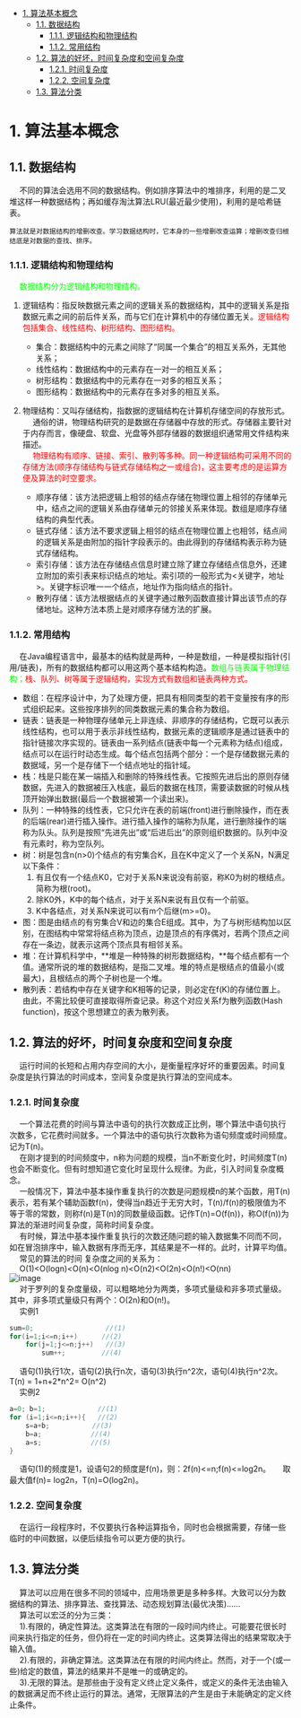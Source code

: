 
<!-- TOC -->

- [1. 算法基本概念](#1-算法基本概念)
    - [1.1. 数据结构](#11-数据结构)
        - [1.1.1. 逻辑结构和物理结构](#111-逻辑结构和物理结构)
        - [1.1.2. 常用结构](#112-常用结构)
    - [1.2. 算法的好坏，时间复杂度和空间复杂度](#12-算法的好坏时间复杂度和空间复杂度)
        - [1.2.1. 时间复杂度](#121-时间复杂度)
        - [1.2.2. 空间复杂度](#122-空间复杂度)
    - [1.3. 算法分类](#13-算法分类)

<!-- /TOC -->

# 1. 算法基本概念

## 1.1. 数据结构  
&emsp; 不同的算法会选用不同的数据结构。例如排序算法中的堆排序，利用的是二叉堆这样一种数据结构；再如缓存淘汰算法LRU(最近最少使用)，利用的是哈希链表。 

    算法就是对数据结构的增删改查。学习数据结构时，它本身的一些增删改查运算；增删改查归根结底是对数据的查找、排序。

### 1.1.1. 逻辑结构和物理结构  
&emsp; <font color = "lime">数据结构分为逻辑结构和物理结构。</font>  
1. 逻辑结构：指反映数据元素之间的逻辑关系的数据结构，其中的逻辑关系是指数据元素之间的前后件关系，而与它们在计算机中的存储位置无关。<font color = "red">逻辑结构包括集合、线性结构、树形结构、图形结构。</font>  

    * 集合：数据结构中的元素之间除了“同属一个集合”的相互关系外，无其他关系；  
    * 线性结构：数据结构中的元素存在一对一的相互关系；  
    * 树形结构：数据结构中的元素存在一对多的相互关系；  
    * 图形结构：数据结构中的元素存在多对多的相互关系。  

2. 物理结构：又叫存储结构，指数据的逻辑结构在计算机存储空间的存放形式。  
&emsp; 通俗的讲，物理结构研究的是数据在存储器中存放的形式。存储器主要针对于内存而言，像硬盘、软盘、光盘等外部存储器的数据组织通常用文件结构来描述。  
&emsp; <font color = "red">物理结构有顺序、链接、索引、散列等多种。同一种逻辑结构可采用不同的存储方法(顺序存储结构与链式存储结构之一或组合)，这主要考虑的是运算方便及算法的时空要求。</font>  

    * 顺序存储：该方法把逻辑上相邻的结点存储在物理位置上相邻的存储单元中，结点之间的逻辑关系由存储单元的邻接关系来体现。数组是顺序存储结构的典型代表。  
    * 链式存储：该方法不要求逻辑上相邻的结点在物理位置上也相邻，结点间的逻辑关系是由附加的指针字段表示的。由此得到的存储结构表示称为链式存储结构。  
    * 索引存储：该方法在存储结点信息时建立除了建立存储结点信息外，还建立附加的索引表来标识结点的地址。索引项的一般形式为<关键字，地址>。关键字标识唯一一个结点，地址作为指向结点的指针。  
    * 散列存储：该方法根据结点的关键字通过散列函数直接计算出该节点的存储地址。这种方法本质上是对顺序存储方法的扩展。  

### 1.1.2. 常用结构  
&emsp; 在Java编程语言中，最基本的结构就是两种，一种是数组，一种是模拟指针(引用/链表)，所有的数据结构都可以用这两个基本结构构造。<font color = "lime">数组与链表属于物理结构；</font><font color = "red">栈、队列、树等属于逻辑结构，实现方式有数组和链表两种方式。</font>  

* 数组：在程序设计中，为了处理方便，把具有相同类型的若干变量按有序的形式组织起来。这些按序排列的同类数据元素的集合称为数组。  
* 链表：链表是一种物理存储单元上非连续、非顺序的存储结构，它既可以表示线性结构，也可以用于表示非线性结构，数据元素的逻辑顺序是通过链表中的指针链接次序实现的。链表由一系列结点(链表中每一个元素称为结点)组成，结点可以在运行时动态生成。每个结点包括两个部分：一个是存储数据元素的数据域，另一个是存储下一个结点地址的指针域。  
* 栈：栈是只能在某一端插入和删除的特殊线性表。它按照先进后出的原则存储数据，先进入的数据被压入栈底，最后的数据在栈顶，需要读数据的时候从栈顶开始弹出数据(最后一个数据被第一个读出来)。  
* 队列：一种特殊的线性表，它只允许在表的前端(front)进行删除操作，而在表的后端(rear)进行插入操作。进行插入操作的端称为队尾，进行删除操作的端称为队头。队列是按照“先进先出”或“后进后出”的原则组织数据的。队列中没有元素时，称为空队列。  
* 树：树是包含n(n>0)个结点的有穷集合K，且在K中定义了一个关系N，N满足以下条件：  
    1. 有且仅有一个结点K0，它对于关系N来说没有前驱，称K0为树的根结点。简称为根(root)。
    2. 除K0外，K中的每个结点，对于关系N来说有且仅有一个前驱。  
    3. K中各结点，对关系N来说可以有m个后继(m>=0)。  
* 图：图是由结点的有穷集合V和边的集合E组成。其中，为了与树形结构加以区别，在图结构中常常将结点称为顶点，边是顶点的有序偶对，若两个顶点之间存在一条边，就表示这两个顶点具有相邻关系。  
* 堆：在计算机科学中，**堆是一种特殊的树形数据结构，**每个结点都有一个值。通常所说的堆的数据结构，是指二叉堆。堆的特点是根结点的值最小(或最大)，且根结点的两个子树也是一个堆。  
* 散列表：若结构中存在关键字和K相等的记录，则必定在f(K)的存储位置上。由此，不需比较便可直接取得所查记录。称这个对应关系f为散列函数(Hash function)，按这个思想建立的表为散列表。  

<!-- 

数组(Array)
数组是一种聚合数据类型，它是将具有相同类型的若干变量有序地组织在一起的集合。数组可以说是最基本的数据结构，在各种编程语言中都有对应。一个数组可以分解为多个数组元素，按照数据元素的类型，数组可以分为整型数组、字符型数组、浮点型数组、指针数组和结构数组等。数组还可以有一维、二维以及多维等表现形式。 
栈( Stack)
栈是一种特殊的线性表，它只能在一个表的一个固定端进行数据结点的插入和删除操作。栈按照后进先出的原则来存储数据，也就是说，先插入的数据将被压入栈底，最后插入的数据在栈顶，读出数据时，从栈顶开始逐个读出。栈在汇编语言程序中，经常用于重要数据的现场保护。栈中没有数据时，称为空栈。 [5] 
队列(Queue)
队列和栈类似，也是一种特殊的线性表。和栈不同的是，队列只允许在表的一端进行插入操作，而在另一端进行删除操作。一般来说，进行插入操作的一端称为队尾，进行删除操作的一端称为队头。队列中没有元素时，称为空队列。 [5] 
链表( Linked List)
链表是一种数据元素按照链式存储结构进行存储的数据结构，这种存储结构具有在物理上存在非连续的特点。链表由一系列数据结点构成，每个数据结点包括数据域和指针域两部分。其中，指针域保存了数据结构中下一个元素存放的地址。链表结构中数据元素的逻辑顺序是通过链表中的指针链接次序来实现的。 [5] 
树( Tree)
树是典型的非线性结构，它是包括，2个结点的有穷集合K。在树结构中，有且仅有一个根结点，该结点没有前驱结点。在树结构中的其他结点都有且仅有一个前驱结点，而且可以有两个后继结点，m≥0。 [5] 
图(Graph)
图是另一种非线性数据结构。在图结构中，数据结点一般称为顶点，而边是顶点的有序偶对。如果两个顶点之间存在一条边，那么就表示这两个顶点具有相邻关系。

堆(Heap)
堆是一种特殊的树形数据结构，一般讨论的堆都是二叉堆。堆的特点是根结点的值是所有结点中最小的或者最大的，并且根结点的两个子树也是一个堆结构。 

散列表(Hash)
散列表源自于散列函数(Hash function)，其思想是如果在结构中存在关键字和T相等的记录，那么必定在F(T)的存储位置可以找到该记录，这样就可以不用进行比较操作而直接取得所查记录。
-->

## 1.2. 算法的好坏，时间复杂度和空间复杂度  
<!-- 
算法复杂度：
时间复杂度：算法的时间复杂度是指执行算法所需要的计算工作量。一般来说，计算机算法是问题规模n的函数f(n)，算法的时间复杂度也因此记做。T(n)=
Ο(f(n))。因此，问题的规模n越大，算法执行的时间的增长率与f(n) 的增长率正相关，称作渐进时间复杂度(Asymptotic Time Complexity)。
空间复杂度：算法的空间复杂度是指算法需要消耗的内存空间。其计算和表示方法与时间复杂度类似，一般都用复杂度的渐近性来表示。同时间复杂度相比，空间复杂度的分析要简单得多。
-->
&emsp; 运行时间的长短和占用内存空间的大小，是衡量程序好坏的重要因素。时间复杂度是执行算法的时间成本，空间复杂度是执行算法的空间成本。  

### 1.2.1. 时间复杂度  
&emsp; 一个算法花费的时间与算法中语句的执行次数成正比例，哪个算法中语句执行次数多，它花费时间就多。一个算法中的语句执行次数称为语句频度或时间频度。记为T(n)。  
&emsp; 在刚才提到的时间频度中，n称为问题的规模，当n不断变化时，时间频度T(n)也会不断变化。但有时想知道它变化时呈现什么规律。为此，引入时间复杂度概念。  
&emsp; 一般情况下，算法中基本操作重复执行的次数是问题规模n的某个函数，用T(n)表示，若有某个辅助函数f(n)，使得当n趋近于无穷大时，T(n)/f(n)的极限值为不等于零的常数，则称f(n)是T(n)的同数量级函数。记作T(n)=O(f(n))，称O(f(n))为算法的渐进时间复杂度，简称时间复杂度。  
&emsp; 有时候，算法中基本操作重复执行的次数还随问题的输入数据集不同而不同，如在冒泡排序中，输入数据有序而无序，其结果是不一样的。此时，计算平均值。  
&emsp; 常见的算法的时间 复杂度之间的关系为：  
&emsp; O(1)<O(logn)<O(n)<O(nlog n)<O(n2)<O(2n)<O(n!)<O(nn)   
![image](https://gitee.com/wt1814/pic-host/raw/master/images/java/function/function-25.png)  
&emsp; 对于罗列的复杂度量级，可以粗略地分为两类，多项式量级和非多项式量级。其中，非多项式量级只有两个：O(2n)和O(n!)。  
&emsp; 实例1  

```java
sum=0;                  //(1)
for(i=1;i<=n;i++)      //(2)
    for(j=1;j<=n;j++)   //(3)
        sum++;         //(4)
```
&emsp; 语句(1)执行1次，语句(2)执行n次，语句(3)执行n^2次，语句(4)执行n^2次。T(n) = 1+n+2*n^2= O(n^2)   
&emsp; 实例2    
```java
a=0; b=1;             //(1)
for (i=1;i<=n;i++){   //(2)
    s=a+b;　　　　    //(3)
    b=a;　　　　　    //(4) 
    a=s;　　　　　    //(5)
}  
```
&emsp; 语句(1)的频度是1，设语句2的频度是f(n)，则：2f(n)<=n;f(n)<=log2n。
&emsp; 取最大值f(n)= log2n，T(n)=O(log2n)。 

### 1.2.2. 空间复杂度  
&emsp; 在运行一段程序时，不仅要执行各种运算指令，同时也会根据需要，存储一些临时的中间数据，以便后续指令可以更方便的执行。  
<!--
空间复杂度：算法所需存储空间的度量，记作：S(n)=O( f(n) )，其中n为问题的规模。
一个算法在计算机存储器上所占用的存储空间，包括存储算法本身所占用的存储空间，算法的输入输出数据所占用的存储空间和算法在运行过程中临时占用的存储空间这三个方面。如果额外空间相对于输入数据量来说是个常数，则称此算法是原地工作。
算法的输入输出数据所占用的存储空间是由要解决的问题决定的，是通过参数表由调用函数传递而来的，它不随本算法的不同而改变。存储算法本身所占用的存储空间与算法书写的长短成正比，要压缩这方面的存储空间，就必须编写出较短的算法。
-->

## 1.3. 算法分类  
&emsp; 算法可以应用在很多不同的领域中，应用场景更是多种多样。大致可以分为数据结构的算法、排序算法、查找算法、动态规划算法(最优决策)......  
&emsp; 算法可以宏泛的分为三类：  
&emsp; 1).有限的，确定性算法。这类算法在有限的一段时间内终止。可能要花很长时间来执行指定的任务，但仍将在一定的时间内终止。这类算法得出的结果常取决于输入值。  
&emsp; 2).有限的，非确定算法。这类算法在有限的时间内终止。然而，对于一个(或一些)给定的数值，算法的结果并不是唯一的或确定的。  
&emsp; 3).无限的算法。是那些由于没有定义终止定义条件，或定义的条件无法由输入的数据满足而不终止运行的算法。通常，无限算法的产生是由于未能确定的定义终止条件。  

